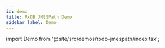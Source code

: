 ```yaml
---
id: demo
title: RxDB JMESPath Demo
sidebar_label: Demo
---
```


import Demo from '@site/src/demos/rxdb-jmespath/index.tsx';

<Demo />

